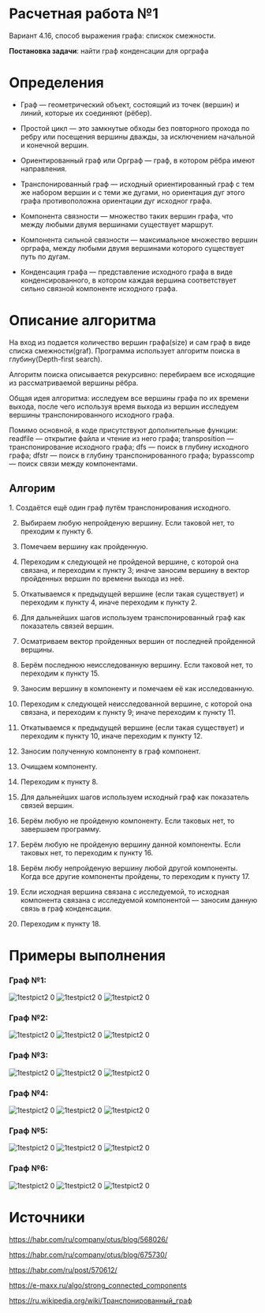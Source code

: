 # Расчетная работа №1 
Вариант 4.16, способ выражения графа: спискок смежности. 

<b>Постановка задачи</b>: найти граф конденсации для орграфа

# Определения
- Граф — геометрический объект, состоящий из точек (вершин) и линий, которые их соединяют (рёбер).

- Простой цикл — это замкнутые обходы без повторного прохода по ребру или посещения вершины дважды, за исключением начальной и конечной вершин.

- Ориентированный граф или Орграф — граф, в котором рёбра имеют направления.

- Транспонированный граф — исходный ориентированный граф с тем же набором вершин и с теми же дугами, но ориентация дуг этого графа противоположна ориентации дуг исходног графа.

- Компонента связности — множество таких вершин графа, что между любыми двумя вершинами существует маршрут.

- Компонента сильной связности — максимальное множество вершин орграфа, между любыми двумя вершинами которого существует путь по дугам.

- Конденсация графа — представление исходного графа в виде конденсированного, в котором каждая вершина соответствует сильно связной компоненте исходного графа.

# Описание алгоритма
На вход из подается количество вершин графа(size) и сам граф в виде списка смежности(graf).
Программа использует алгоритм поиска в глубину(Depth-first search). 

Алгоритм поиска описывается рекурсивно: перебираем все исходящие из рассматриваемой вершины рёбра.

Общая идея алгоритма: исследуем все вершины графа по их времени выхода, после чего используя время выхода из вершин исследуем вершины транспонированного исходного графа.

Помимо основной, в коде присутствуют дополнительные функции: readfile — открытие файла и чтение из него графа; transposition — транспонирование исходного графа; dfs — поиск в глубину исходного графа; dfstr — поиск в глубину транспонированного графа; bypasscomp — поиск связи между компонентами.
<h2> Алгорим</h2>
1. Создаётся ещё один граф путём транспонирования исходного.

2. Выбираем любую непройденую вершину. Если таковой нет, то преходим к пункту 6.

3. Помечаем вершину как пройденную.

4. Переходим к следующей не пройденой вершине, с которой она связана, и переходим к пункту 3; иначе заносим вершину в вектор пройденных вершин по времени выхода из неё.

5. Откатываемся к предыдущей вершине (если такая существует) и переходим к пункту 4, иначе переходим к пункту 2.

6. Для дальнейших шагов используем транспонированный граф как показатель связей вершин.

7. Осматриваем вектор пройденных вершин от последней пройденной верщины.

8. Берём последнюю неисследованную вершину. Если таковой нет, то переходим к пункту 15.

9. Заносим вершину в компоненту и помечаем её как исследованную.

10. Переходим к следующей неисследованной вершине, с которой она связана, и переходим к пункту 9; иначе переходим к пункту 11.

11. Откатываемся к предыдущей вершине (если такая существует) и переходим к пункту 10, иначе переходим к пункту 12.

12. Заносим полученную компоненту в граф компонент.

13. Очищаем компоненту.

14. Переходим к пункту 8.

15. Для дальнейших шагов используем исходный граф как показатель связей вершин.

16. Берём любую не пройденую компоненту. Если таковых нет, то завершаем программу.

17. Берём любую не пройденую вершину данной компоненты. Если таковых нет, то переходим к пункту 16.

18. Берём любу непройденую вершину любой другой компоненты. Когда все другие компоненты пройдены, то переходим к пункту 17.

19. Если исходная вершина связана с исследуемой, то исходная компонента связана с исследуемой компонентой — заносим данную связь в граф конденсации.

20. Переходим к пункту 18.

# Примеры выполнения

<h3>Граф №1:</h3>

![1testpict2 0](https://github.com/20FireFox02/RR/blob/16c62e13bbbd8d83c771ab50996e6175d8ff57f1/1source.png)
![1testpict2 0](https://github.com/20FireFox02/RR/blob/16c62e13bbbd8d83c771ab50996e6175d8ff57f1/1output.png)
![1testpict2 0](https://github.com/20FireFox02/RR/blob/45c8225a5b5f89917c8cdbc52b8b40b9354e4315/1compliting.png)


<h3>Граф №2:</h3>

![1testpict2 0](https://github.com/20FireFox02/RR/blob/16c62e13bbbd8d83c771ab50996e6175d8ff57f1/2source.png)
![1testpict2 0](https://github.com/20FireFox02/RR/blob/16c62e13bbbd8d83c771ab50996e6175d8ff57f1/2output.png)
![1testpict2 0](https://github.com/20FireFox02/RR/blob/16c62e13bbbd8d83c771ab50996e6175d8ff57f1/2compliting.png)


<h3>Граф №3:</h3>

![1testpict2 0](https://github.com/20FireFox02/RR/blob/16c62e13bbbd8d83c771ab50996e6175d8ff57f1/3source.png)
![1testpict2 0](https://github.com/20FireFox02/RR/blob/16c62e13bbbd8d83c771ab50996e6175d8ff57f1/3output.png)
![1testpict2 0](https://github.com/20FireFox02/RR/blob/16c62e13bbbd8d83c771ab50996e6175d8ff57f1/3compliting.png)


<h3>Граф №4:</h3>

![1testpict2 0](https://github.com/20FireFox02/RR/blob/16c62e13bbbd8d83c771ab50996e6175d8ff57f1/4source.png)
![1testpict2 0](https://github.com/20FireFox02/RR/blob/16c62e13bbbd8d83c771ab50996e6175d8ff57f1/4output.png)
![1testpict2 0](https://github.com/20FireFox02/RR/blob/16c62e13bbbd8d83c771ab50996e6175d8ff57f1/4compliting.png)


<h3>Граф №5:</h3>

![1testpict2 0](https://github.com/20FireFox02/RR/blob/16c62e13bbbd8d83c771ab50996e6175d8ff57f1/5source.png)
![1testpict2 0](https://github.com/20FireFox02/RR/blob/16c62e13bbbd8d83c771ab50996e6175d8ff57f1/5output.png)
![1testpict2 0](https://github.com/20FireFox02/RR/blob/16c62e13bbbd8d83c771ab50996e6175d8ff57f1/5compliting.png)


<h3>Граф №6:</h3>

![1testpict2 0](https://github.com/20FireFox02/RR/blob/16c62e13bbbd8d83c771ab50996e6175d8ff57f1/6source.png)
![1testpict2 0](https://github.com/20FireFox02/RR/blob/16c62e13bbbd8d83c771ab50996e6175d8ff57f1/6output.png)
![1testpict2 0](https://github.com/20FireFox02/RR/blob/16c62e13bbbd8d83c771ab50996e6175d8ff57f1/6compliting.png)


# Источники
https://habr.com/ru/company/otus/blog/568026/

https://habr.com/ru/company/otus/blog/675730/

https://habr.com/ru/post/570612/

https://e-maxx.ru/algo/strong_connected_components

https://ru.wikipedia.org/wiki/Транспонированный_граф
